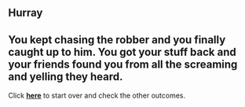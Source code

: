 **Hurray**  
---
You kept chasing the robber and you finally caught up to him. You got your stuff back and your friends found you from all the screaming and yelling they heard.    
---
Click **[here](../begin.md)** to start over and check the other outcomes.